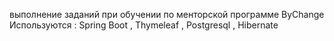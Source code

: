 выполнение заданий при обучении по менторской программе ByChange
Используются : Spring Boot , Thymeleaf , Postgresql , Hibernate

